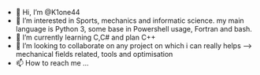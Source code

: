 - 👋 Hi, I’m @K1one44
- 👀 I’m interested in Sports, mechanics and informatic science. my main language is Python 3, some base in Powershell usage, Fortran and bash.
- 🌱 I’m currently learning C,C# and plan C++
- 💞️ I’m looking to collaborate on any project on which i can really helps --> mechanical fields related, tools and optimisation 
- 📫 How to reach me ...

<!---
K1one44/K1one44 is a ✨ special ✨ repository because its `README.md` (this file) appears on your GitHub profile.
You can click the Preview link to take a look at your changes.
--->
